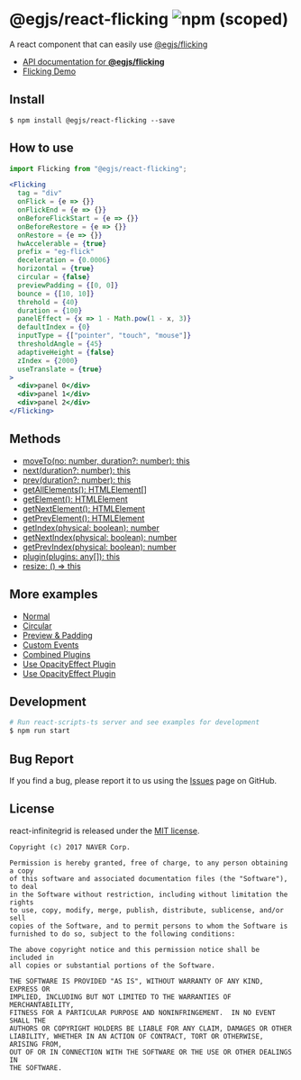 # @egjs/react-flicking ![npm (scoped)](https://img.shields.io/npm/v/@egjs/react-flicking.svg)


A react component that can easily use [@egjs/flicking](https://github.com/naver/egjs-flicking/tree/2.x)

* [API documentation for **@egjs/flicking**](https://naver.github.io/egjs-flicking/release/2.5.1/doc/)
* [Flicking Demo](https://codesandbox.io/s/l7j2r37vp7)

## Install
```
$ npm install @egjs/react-flicking --save
```

## How to use
```jsx
import Flicking from "@egjs/react-flicking";

<Flicking
  tag = "div"
  onFlick = {e => {}}
  onFlickEnd = {e => {}}
  onBeforeFlickStart = {e => {}}
  onBeforeRestore = {e => {}}
  onRestore = {e => {}}
  hwAccelerable = {true}
  prefix = "eg-flick"
  deceleration = {0.0006}
  horizontal = {true}
  circular = {false}
  previewPadding = {[0, 0]}
  bounce = {[10, 10]}
  threhold = {40}
  duration = {100}
  panelEffect = {x => 1 - Math.pow(1 - x, 3)}
  defaultIndex = {0}
  inputType = {["pointer", "touch", "mouse"]}
  thresholdAngle = {45}
  adaptiveHeight = {false}
  zIndex = {2000}
  useTranslate = {true}
>
  <div>panel 0</div>
  <div>panel 1</div>
  <div>panel 2</div>
</Flicking>
```
## Methods
* [moveTo(no: number, duration?: number): this](https://naver.github.io/egjs-flicking/release/2.5.1/doc/eg.Flicking.html#moveTo)
* [next(duration?: number): this](https://naver.github.io/egjs-flicking/release/2.5.1/doc/eg.Flicking.html#next)
* [prev(duration?: number): this](https://naver.github.io/egjs-flicking/release/2.5.1/doc/eg.Flicking.html#prev)
* [getAllElements(): HTMLElement[]](https://naver.github.io/egjs-flicking/release/2.5.1/doc/eg.Flicking.html#getAllElements)
* [getElement(): HTMLElement](https://naver.github.io/egjs-flicking/release/2.5.1/doc/eg.Flicking.html#getElement)
* [getNextElement(): HTMLElement](https://naver.github.io/egjs-flicking/release/2.5.1/doc/eg.Flicking.html#getNextElement)
* [getPrevElement(): HTMLElement](https://naver.github.io/egjs-flicking/release/2.5.1/doc/eg.Flicking.html#getPrevElement)
* [getIndex(physical: boolean): number](https://naver.github.io/egjs-flicking/release/2.5.1/doc/eg.Flicking.html#getIndex)
* [getNextIndex(physical: boolean): number](https://naver.github.io/egjs-flicking/release/2.5.1/doc/eg.Flicking.html#getNextIndex)
* [getPrevIndex(physical: boolean): number](https://naver.github.io/egjs-flicking/release/2.5.1/doc/eg.Flicking.html#getPrevIndex)
* [plugin(plugins: any[]): this](https://naver.github.io/egjs-flicking/release/2.5.1/doc/eg.Flicking.html#plugin)
* [resize: () => this](https://naver.github.io/egjs-flicking/release/2.5.1/doc/eg.Flicking.html#resize)


## More examples
* [Normal](https://github.com/naver/egjs-flicking/tree/2.x/packages/react-flicking/src/normal.tsx)
* [Circular](https://github.com/naver/egjs-flicking/tree/2.x/packages/react-flicking/src/circular.tsx)
* [Preview & Padding](https://github.com/naver/egjs-flicking/tree/2.x/packages/react-flicking/src/preview.tsx)
* [Custom Events](https://github.com/naver/egjs-flicking/tree/2.x/packages/react-flicking/src/customevents.tsx)
* [Combined Plugins](https://github.com/naver/egjs-flicking/tree/2.x/packages/react-flicking/src/combined.tsx)
* [Use OpacityEffect Plugin](https://github.com/naver/egjs-flicking/tree/2.x/packages/react-flicking/src/OpacityEffect.tsx)
* [Use OpacityEffect Plugin](https://github.com/naver/egjs-flicking/tree/2.x/packages/react-flicking/src/ParallaxEffect.tsx)
## Development

```sh
# Run react-scripts-ts server and see examples for development
$ npm run start
```

## Bug Report

If you find a bug, please report it to us using the [Issues](https://github.com/naver/egjs-flicking/issues) page on GitHub.


## License
react-infinitegrid is released under the [MIT license](https://github.com/naver/egjs-flicking/blob/master/LICENSE).


```
Copyright (c) 2017 NAVER Corp.

Permission is hereby granted, free of charge, to any person obtaining a copy
of this software and associated documentation files (the "Software"), to deal
in the Software without restriction, including without limitation the rights
to use, copy, modify, merge, publish, distribute, sublicense, and/or sell
copies of the Software, and to permit persons to whom the Software is
furnished to do so, subject to the following conditions:

The above copyright notice and this permission notice shall be included in
all copies or substantial portions of the Software.

THE SOFTWARE IS PROVIDED "AS IS", WITHOUT WARRANTY OF ANY KIND, EXPRESS OR
IMPLIED, INCLUDING BUT NOT LIMITED TO THE WARRANTIES OF MERCHANTABILITY,
FITNESS FOR A PARTICULAR PURPOSE AND NONINFRINGEMENT.  IN NO EVENT SHALL THE
AUTHORS OR COPYRIGHT HOLDERS BE LIABLE FOR ANY CLAIM, DAMAGES OR OTHER
LIABILITY, WHETHER IN AN ACTION OF CONTRACT, TORT OR OTHERWISE, ARISING FROM,
OUT OF OR IN CONNECTION WITH THE SOFTWARE OR THE USE OR OTHER DEALINGS IN
THE SOFTWARE.
```
